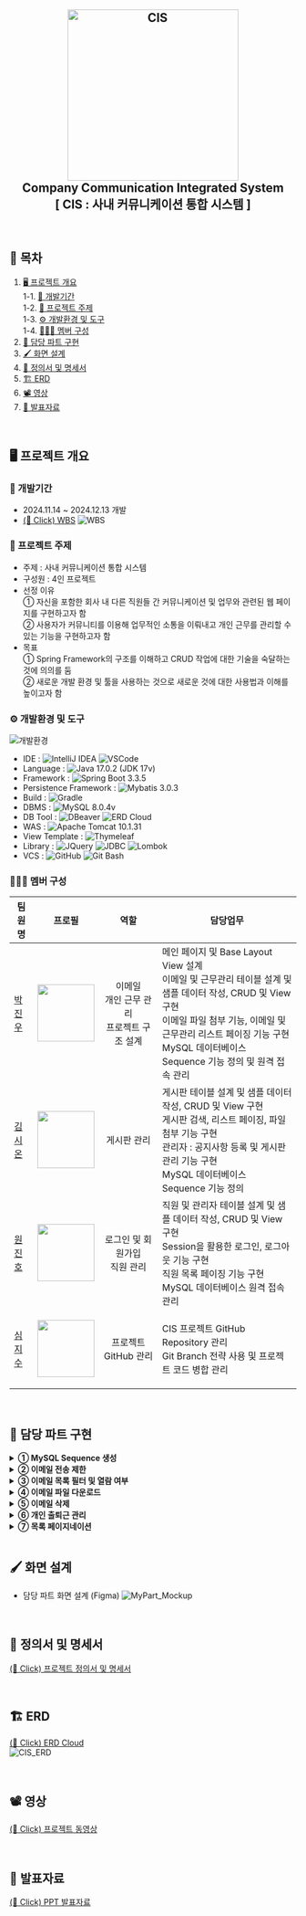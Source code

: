 <h2 align="center">
  <img src="https://github.com/user-attachments/assets/41e1d543-453a-498c-8fcd-169e7956886c" alt="CIS" width="300px">
  <br>
  Company Communication Integrated System
  <br>
  [ CIS : 사내 커뮤니케이션 통합 시스템 ]
  <br>
</h1>

<br>

## 📌 목차
1. [🖥️ 프로젝트 개요](#-프로젝트-개요)<br>
  1-1. [📆 개발기간](#-개발기간)<br>
  1-2. [🔖 프로젝트 주제](#-프로젝트-주제)<br>
  1-3. [⚙️ 개발환경 및 도구](#-개발환경-및-도구)<br>
  1-4. [🧑‍🤝‍🧑 멤버 구성](#-멤버-구성)<br>
2. [📕 담당 파트 구현](#-담당-파트-구현)
3. [🖌️ 화면 설계](#-화면-설계)
4. [📄 정의서 및 명세서](#-정의서-및-명세서)
5. [🏗️ ERD](#-ERD)
6. [📽️ 영상](#-영상)
7. [📂 발표자료](#-발표자료)

<br>

## 🖥️ 프로젝트 개요
### 📆 개발기간
  - 2024.11.14 ~ 2024.12.13 개발
  - [(👋 Click) WBS](https://docs.google.com/spreadsheets/d/1XxBHsajXqKLqZKJlitl2uBngqueQwipY1n8iQVUgjJI/edit?usp=sharing)
  ![WBS](https://github.com/user-attachments/assets/52301a40-a326-4cc9-b68a-7ba0957de4fe)

### 🔖 프로젝트 주제
  - 주제 : 사내 커뮤니케이션 통합 시스템
  - 구성원 : 4인 프로젝트
  - 선정 이유
    <br>
    ① 자신을 포함한 회사 내 다른 직원들 간 커뮤니케이션 및 업무와 관련된 웹 페이지를 구현하고자 함
    <br>
    ② 사용자가 커뮤니티를 이용해 업무적인 소통을 이뤄내고 개인 근무를 관리할 수 있는 기능을 구현하고자 함
  - 목표
    <br>
    ① Spring Framework의 구조를 이해하고 CRUD 작업에 대한 기술을 숙달하는 것에 의의를 둠
    <br>
    ② 새로운 개발 환경 및 툴을 사용하는 것으로 새로운 것에 대한 사용법과 이해를 높이고자 함

### ⚙️ 개발환경 및 도구
![개발환경](https://github.com/user-attachments/assets/a57e7365-0ca1-46cf-b069-1b9bc4d49e3b)
  - IDE :
    ![IntelliJ IDEA](https://img.shields.io/badge/IntelliJ%20IDEA-000000.svg?&style=for-the-badge&logo=intellijidea&logoColor=white)
    ![VSCode](https://img.shields.io/badge/VSCode-2599ED.svg?&style=for-the-badge&logo=visualstudiocode&logoColor=white)
  - Language :
    ![Java 17.0.2 (JDK 17v)](https://img.shields.io/badge/Java%2017.0.2%20(JDK%2017v)-007396.svg?&style=for-the-badge&logo=java&logoColor=white)
  - Framework :
    ![Spring Boot 3.3.5](https://img.shields.io/badge/Spring%20Boot%203.3.5-6DB33F.svg?&style=for-the-badge&logo=springboot&logoColor=white)
  - Persistence Framework :
    ![Mybatis 3.0.3](https://img.shields.io/badge/Mybatis%203.0.3-DD0700.svg?&style=for-the-badge&logo=mybatis&logoColor=white)
  - Build :
    ![Gradle](https://img.shields.io/badge/Gradle-02303A.svg?&style=for-the-badge&logo=gradle&logoColor=white)
  - DBMS :
    ![MySQL 8.0.4v](https://img.shields.io/badge/MySQL%208.0.4v-4479A1.svg?&style=for-the-badge&logo=mysql&logoColor=white)
  - DB Tool :
    ![DBeaver](https://img.shields.io/badge/DBeaver-382923.svg?&style=for-the-badge&logo=dbeaver&logoColor=white)
    ![ERD Cloud](https://img.shields.io/badge/ERD%20Cloud-6B46C1.svg?&style=for-the-badge&logo=erdcloud&logoColor=white)
  - WAS :
    ![Apache Tomcat 10.1.31](https://img.shields.io/badge/Apache%20Tomcat%2010.1.31-F8DC75.svg?&style=for-the-badge&logo=apachetomcat&logoColor=white)
  - View Template :
    ![Thymeleaf](https://img.shields.io/badge/Thymeleaf-005F0F.svg?&style=for-the-badge&logo=thymeleaf&logoColor=white)
  - Library :
    ![JQuery](https://img.shields.io/badge/JQuery-0769AD.svg?&style=for-the-badge&logo=jquery&logoColor=white)
    ![JDBC](https://img.shields.io/badge/JDBC-3C5280.svg?&style=for-the-badge&logo=jdbc&logoColor=white)
    ![Lombok](https://img.shields.io/badge/Lombok-EC1C24.svg?&style=for-the-badge&logo=lombok&logoColor=white)
  - VCS :
    ![GitHub](https://img.shields.io/badge/Github-181717.svg?&style=for-the-badge&logo=github&logoColor=white)
    ![Git Bash](https://img.shields.io/badge/Git%20Bash-F05032.svg?&style=for-the-badge&logo=git&logoColor=white)

### 🧑‍🤝‍🧑 멤버 구성
|팀원명|프로필|역할|담당업무|
|---|---|---|---|
|[박진우](https://github.com/J1NU2)|<p align="center"><img src="https://avatars.githubusercontent.com/u/104364437?v=4" width="100px"></p>|<p align="center">이메일<br>개인 근무 관리<br>프로젝트 구조 설계</p>|메인 페이지 및 Base Layout View 설계<br>이메일 및 근무관리 테이블 설계 및 샘플 데이터 작성, CRUD 및 View 구현<br>이메일 파일 첨부 기능, 이메일 및 근무관리 리스트 페이징 기능 구현<br>MySQL 데이터베이스 Sequence 기능 정의 및 원격 접속 관리|
|[김시온](https://github.com/KIMMZN)|<p align="center"><img src="https://avatars.githubusercontent.com/u/89295607?v=4" width="100px"></p>|<p align="center">게시판 관리</p>|게시판 테이블 설계 및 샘플 데이터 작성, CRUD 및 View 구현<br>게시판 검색, 리스트 페이징, 파일 첨부 기능 구현<br>관리자 : 공지사항 등록 및 게시판 관리 기능 구현<br>MySQL 데이터베이스 Sequence 기능 정의|
|[원진호](https://github.com/weonjinho)|<p align="center"><img src="https://avatars.githubusercontent.com/u/158018895?v=4" width="100px"></p>|<p align="center">로그인 및 회원가입<br>직원 관리</p>|직원 및 관리자 테이블 설계 및 샘플 데이터 작성, CRUD 및 View 구현<br>Session을 활용한 로그인, 로그아웃 기능 구현<br>직원 목록 페이징 기능 구현<br>MySQL 데이터베이스 원격 접속 관리|
|[심지수](https://github.com/Abyssmash)|<p align="center"><img src="https://avatars.githubusercontent.com/u/174307257?v=4" width="100px"></p>|<p align="center">프로젝트 GitHub 관리</p>|CIS 프로젝트 GitHub Repository 관리<br>Git Branch 전략 사용 및 프로젝트 코드 병합 관리|

<br>

## 📕 담당 파트 구현
<details>
  <summary><b>① MySQL Sequence 생성</b></summary>
  <h3>MySQL Sequence</h3>
  <ul>
    <li>1. 시퀀스 정보를 저장할 테이블 생성</li>
    <ul>
      <li>name : 시퀀스 이름 컬럼</li>
      <li>currval : 순차적으로 증가될 숫자를 저장할 컬럼</li>
      <img src="https://github.com/user-attachments/assets/cc87f903-b054-4a44-9a02-fe7bb5e3c71b">
    </ul><br>
    <li>2. 시퀀스 생성을 위한 프로시저 설정</li>
    <ul>
      <li>프로시저 실행 시 입력받은 텍스트를 기준으로 시퀀스 생성</li>
      <li>만약, 동일한 이름의 시퀀스 존재 시 해당 시퀀스 삭제 후 생성</li>
      <img src="https://github.com/user-attachments/assets/36626340-e288-4a24-908d-f0baaad7958c">
    </ul><br>
    <li>3. 시퀀스 번호를 순차적으로 상승시킬 함수 선언</li>
    <ul>
      <li>함수 실행 시 입력받은 텍스트와 동일한 시퀀스의 숫자 증가(+1)</li>
      <li>시퀀스 숫자 증가(+1) 후 해당 시퀀스 숫자 반환</li>
      <img src="https://github.com/user-attachments/assets/0fd95df2-9a05-4942-bdf2-ae483fd777a7">
    </ul><br>
    <li>4. 시퀀스 생성 및 실행</li>
    <ul>
      <li>CALL문을 사용하여 프로시저를 실행해 시퀀스를 생성</li>
      <li>생성된 시퀀스명을 기준으로 시퀀스 함수 실행</li>
      <img src="https://github.com/user-attachments/assets/2e86d75f-9cc1-4a1f-83e8-7a8942f52042">
    </ul>
  </ul>
  <br>
</details>
<details>
  <summary><b>② 이메일 전송 제한</b></summary>
  <h3>이메일 전송 화면</h3>
  <img src="https://github.com/user-attachments/assets/9d8c7d74-638d-4e46-b5a2-5464a0777250" width="620px"><br><br>
  <ul>
    <li>이메일 받는 사람 입력 시 제한 사항</li>
    <ul>
      <li>최대 길이</li>
      <li>특정 문자 입력 제한 : 한글, 영어 대문자</li>
      <img src="https://github.com/user-attachments/assets/a39eea31-9e4d-4d60-bceb-db46a3ea11af">
    </ul><br>
    <li>이메일 전송 시 미입력 사항</li>
    <ul>
      <li>제목 및 받는 사람 미입력 시 전송 제한</li>
      <img src="https://github.com/user-attachments/assets/a9c73fcf-5725-4faf-a9ad-968fd58de822" width="620px">
    </ul><br>
    <li>이메일 파일 업로드 제한 사항</li>
    <ul>
      <li>파일 크기 제한(10MB)</li>
      <img src="https://github.com/user-attachments/assets/f98cbb06-a98c-4ca1-8ef3-57c26bf3717d">
      <li>파일 확장자 제한 : .txt, .gif, .jpg, .png, .zip 등</li>
      <img src="https://github.com/user-attachments/assets/e45b9292-342c-41ec-ad4f-d330ce9bb374" width="620px">
    </ul>
  </ul>
  <br>
</details>
<details>
  <summary><b>③ 이메일 목록 필터 및 열람 여부</b></summary>
  <h3>이메일 목록 화면</h3>
  <ul>
    <li>이메일 필터별 이메일 목록 조회</li>
    <ul>
      <li>이메일 필터 : 전체, 열람여부별(읽음/안읽음), 보낸메일</li>
      <img src="https://github.com/user-attachments/assets/8124c724-0130-498d-a31b-bc69dd1d85fa" width="620px">
      <img src="https://github.com/user-attachments/assets/2e88cb29-08b0-4b7e-878c-06904225c3c4" width="620px">
    </ul><br>
    <li>이메일 열람 시 열람 여부 변경</li>
    <ul>
      <li>이메일 열람 시 목록 텍스트 스타일 변경</li>
      <li>열람 전 : Bold / 열람 후 : Normal</li>
      <img src="https://github.com/user-attachments/assets/9ebd9d8d-b862-4348-8a48-1fa513a80c4b">
      <img src="https://github.com/user-attachments/assets/e387fef0-008c-4cc3-b19f-ad87362d095f">
    </ul>
  </ul>
  <br>
</details>
<details>
  <summary><b>④ 이메일 파일 다운로드</b></summary>
  <h3>이메일 상세 페이지 화면</h3>
  <ul>
    <li>이메일 상세 페이지에서 파일명 클릭 후 다운로드 가능</li>
    <img src="https://github.com/user-attachments/assets/0a5fdb49-740e-407e-bc7b-bf6b61495fdc">
    <img src="https://github.com/user-attachments/assets/c6bd3e93-6df4-4ace-8e55-ab05eca5fda7" width="620px">
  </ul>
  <br>
</details>
<details>
  <summary><b>⑤ 이메일 삭제</b></summary>
  <h3>이메일 목록 화면</h3>
  <ul>
    <li>이메일 단일 삭제</li>
    <ul>
      <li>상세 페이지 내에서 삭제</li>
      <img src="https://github.com/user-attachments/assets/30c9826b-d360-4f61-8b8a-98665d7ddffe" width="620px"><br>
      <li>목록 화면 내에서 삭제</li>
      <img src="https://github.com/user-attachments/assets/6f60aa72-ad18-4800-8612-9cb166f68cd6">
    </ul><br>
    <li>이메일 다중 삭제</li>
    <img src="https://github.com/user-attachments/assets/c015fe97-38c0-46f8-880b-c68de51365b8"><br>
    <li>이메일 미선택 삭제</li>
    <img src="https://github.com/user-attachments/assets/dbee3b7f-7017-408f-abb7-021666312d89" width="620px">
  </ul>
  <br>
</details>
<details>
  <summary><b>⑥ 개인 출퇴근 관리</b></summary>
  <h3>개인 근무 관리 화면</h3>
  <ul>
    <li>출근 시 클릭된 현재 날짜/시간을 기준으로 출근 기록 저장</li>
    <img src="https://github.com/user-attachments/assets/8a05926b-de8d-4097-bb15-b872014cbccc"><br>
    <li>퇴근 시 클릭된 현재 날짜/시간을 기준으로 퇴근 기록 저장</li>
    <img src="https://github.com/user-attachments/assets/b1e49491-6bbf-47b6-944c-3f23ac693220">
  </ul>
  <br>
</details>
<details>
  <summary><b>⑦ 목록 페이지네이션</b></summary>
  <h3>메일/근무관리 목록 화면</h3>
  <ul>
    <li>메일 목록 확인 시 페이지네이션 기능 추가</li>
    <img src="https://github.com/user-attachments/assets/dae9b60a-f826-4f8a-8186-4d398357b372"><br>
    <li>개인 근무 목록 확인 시 페이지네이션 기능 추가</li>
    <img src="https://github.com/user-attachments/assets/ee5bbf70-8c1e-42f1-bf7f-fa2f78cf08c9"><br>
    <li>내역 6개당 1페이지 구성</li>
    <li>5페이지 당 1블럭 버튼 구성 : 예시) [[1,2,3,4,5],[6,7,8,9,10],[11,12,13,...]]</li>
  </ul>
  <br>
</details>

<br>

## 🖌️ 화면 설계
  - 담당 파트 화면 설계 (Figma)
![MyPart_Mockup](https://github.com/user-attachments/assets/a5f3e6cc-c785-4de8-8750-6d7b173027b6)

<br>

## 📄 정의서 및 명세서
[(👋 Click) 프로젝트 정의서 및 명세서](https://docs.google.com/spreadsheets/d/1XxBHsajXqKLqZKJlitl2uBngqueQwipY1n8iQVUgjJI/edit?usp=sharing)

<br>

## 🏗️ ERD
[(👋 Click) ERD Cloud](https://www.erdcloud.com/d/Fmmb2eLa5ApoemFQc)
<br>
![CIS_ERD](https://github.com/user-attachments/assets/312c4dd9-7116-43a6-90f2-8ba7ed721156)

<br>

## 📽️ 영상
[(👋 Click) 프로젝트 동영상](https://drive.google.com/file/d/16RYkYfFLMOTpY1IXXF25Dkt7Avgh9re7/view?usp=sharing)

<br>

## 📂 발표자료
[(👋 Click) PPT 발표자료](https://www.canva.com/design/DAGZhwdv7Po/yTeb8CQPf3wReItMkH6Kug/edit?utm_content=DAGZhwdv7Po&utm_campaign=designshare&utm_medium=link2&utm_source=sharebutton)

